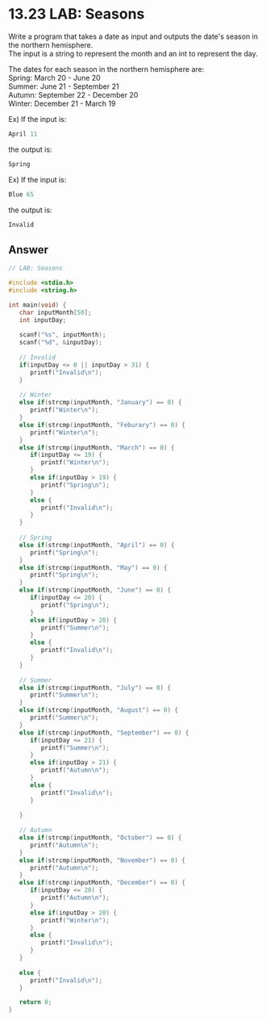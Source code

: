 # 13.23 LAB: Seasons

Write a program that takes a date as input and outputs the date's season in the northern hemisphere.   
The input is a string to represent the month and an int to represent the day.   

The dates for each season in the northern hemisphere are:   
Spring: March 20 - June 20   
Summer: June 21 - September 21   
Autumn: September 22 - December 20   
Winter: December 21 - March 19   

Ex) If the input is:
```c
April 11
```
the output is:
```c
Spring
```
Ex) If the input is:
```c
Blue 65
``` 
the output is:
```c
Invalid 
```

## Answer
```c
// LAB: Seasons

#include <stdio.h>
#include <string.h>

int main(void) {
   char inputMonth[50];
   int inputDay;
   
   scanf("%s", inputMonth); 
   scanf("%d", &inputDay); 
   
   // Invalid
   if(inputDay <= 0 || inputDay > 31) {
      printf("Invalid\n");
   }
   
   // Winter
   else if(strcmp(inputMonth, "January") == 0) {
      printf("Winter\n");
   }
   else if(strcmp(inputMonth, "Feburary") == 0) {
      printf("Winter\n");
   }
   else if(strcmp(inputMonth, "March") == 0) {
      if(inputDay <= 19) {
         printf("Winter\n");
      }
      else if(inputDay > 19) {
         printf("Spring\n");
      }
      else {
         printf("Invalid\n");
      }
   }
   
   // Spring
   else if(strcmp(inputMonth, "April") == 0) {
      printf("Spring\n");
   }
   else if(strcmp(inputMonth, "May") == 0) {
      printf("Spring\n");
   }
   else if(strcmp(inputMonth, "June") == 0) {
      if(inputDay <= 20) {
         printf("Spring\n");
      }
      else if(inputDay > 20) {
         printf("Summer\n");
      }
      else {
         printf("Invalid\n");
      }
   }
   
   // Summer
   else if(strcmp(inputMonth, "July") == 0) {
      printf("Summer\n");
   }
   else if(strcmp(inputMonth, "August") == 0) {
      printf("Summer\n");
   }
   else if(strcmp(inputMonth, "September") == 0) {
      if(inputDay <= 21) {
         printf("Summer\n");
      }
      else if(inputDay > 21) {
         printf("Autumn\n");
      }
      else {
         printf("Invalid\n");
      }
      
   }
   
   // Autumn
   else if(strcmp(inputMonth, "October") == 0) {
      printf("Autumn\n");
   }
   else if(strcmp(inputMonth, "November") == 0) {
      printf("Autumn\n");
   }
   else if(strcmp(inputMonth, "December") == 0) {
      if(inputDay <= 20) {
         printf("Autumn\n");
      }
      else if(inputDay > 20) {
         printf("Winter\n");
      }
      else {
         printf("Invalid\n");
      }
   }
   
   else {
      printf("Invalid\n");
   }

   return 0;
}
```
